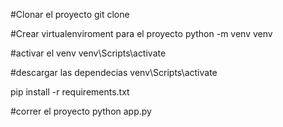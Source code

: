 #Clonar el proyecto
git clone <URL del repositorio>

#Crear virtualenviroment para el proyecto
python -m venv venv

#activar el venv
venv\Scripts\activate

#descargar las dependecias
venv\Scripts\activate

pip install -r requirements.txt

#correr el proyecto
python app.py
